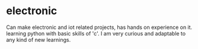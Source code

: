 # electronic
Can make electronic and iot related projects, has hands on experience on it. learning python with basic skills of 'c'. I am very curious and adaptable to any kind of new learnings.
